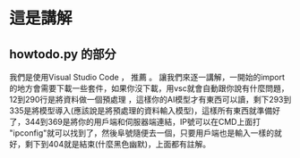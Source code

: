 # 這是講解
## howtodo.py 的部分
我們是使用Visual Studio Code ， 推薦 。 讓我們來逐一講解，一開始的import的地方會需要下載一些套件，如果你沒下載，用vsc就會自動跟你說有什麼問題，12到290行是將資料做一個預處理
，這樣你的AI模型才有東西可以讀，剩下293到335是將模型導入(應該說是將預處理的資料輸入模型)，這樣所有東西就準備好了，344到369是將你的用戶端和伺服器端連結，IP號可以在CMD上面打
"ipconfig"就可以找到了，然後阜號隨便去一個，只要用戶端也是輸入一樣的就好，剩下到404就是結束(什麼黑色幽默)，上面都有註解。
